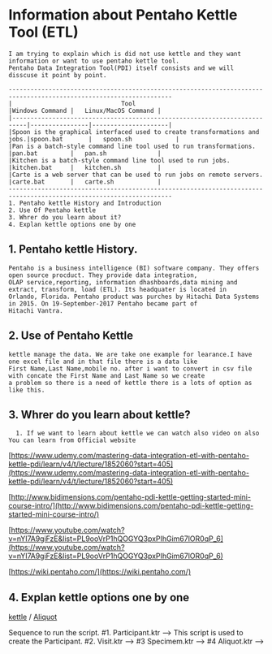# Information about Pentaho Kettle Tool (ETL)

    I am trying to explain which is did not use kettle and they want information or want to use pentaho kettle tool.
    Pentaho Data Integration Tool(PDI) itself consists and we will disscuse it point by point.

    -------------------------------------------------------------------------------------------------------------------
    |                              Tool                                        |Windows Command |	Linux/MacOS Command |
    |--------------------------------------------------------------------------|----------------|---------------------|
    |Spoon is the graphical interfaced used to create transformations and jobs.|spoon.bat       |	spoon.sh            |
    |Pan is a batch-style command line tool used to run transformations.       |pan.bat         |	pan.sh              |
    |Kitchen is a batch-style command line tool used to run jobs.              |kitchen.bat     |	kitchen.sh          |
    |Carte is a web server that can be used to run jobs on remote servers.     |carte.bat       |	carte.sh            |
    -------------------------------------------------------------------------------------------------------------------
    1. Pentaho kettle History and Introduction
    2. Use Of Pentaho kettle
    3. Whrer do you learn about it?
    4. Explan kettle options one by one
    
    
             
## 1. Pentaho kettle History.

    Pentaho is a business intelligence (BI) software company. They offers open source procduct. They provide data integration,
    OLAP service,reporting, information dhashboards,data mining and extract, transform, load (ETL). Its headquater is located in
    Orlando, Florida. Pentaho product was purches by Hitachi Data Systems in 2015. On 19-September-2017 Pentaho became part of 
    Hitachi Vantra.

## 2. Use of Pentaho Kettle
    kettle manage the data. We are take one example for learance.I have one excel file and in that file there is a data like 
    First Name,Last Name,mobile no. after i want to convert in csv file with concate the First Name and Last Name so we create
    a problem so there is a need of kettle there is a lots of option as like this.

## 3. Whrer do you learn about kettle?
      
      1. If we want to learn about kettle we can watch also video on also You can learn from Official website 
      
[https://www.udemy.com/mastering-data-integration-etl-with-pentaho-kettle-pdi/learn/v4/t/lecture/1852060?start=405](https://www.udemy.com/mastering-data-integration-etl-with-pentaho-kettle-pdi/learn/v4/t/lecture/1852060?start=405)

[http://www.bidimensions.com/pentaho-pdi-kettle-getting-started-mini-course-intro/](http://www.bidimensions.com/pentaho-pdi-kettle-getting-started-mini-course-intro/)

[https://www.youtube.com/watch?v=nYI7A9giFzE&list=PL9ooVrP1hQOGYQ3pxPIhGim67lOR0qP_6](https://www.youtube.com/watch?v=nYI7A9giFzE&list=PL9ooVrP1hQOGYQ3pxPIhGim67lOR0qP_6)
      
[https://wiki.pentaho.com/](https://wiki.pentaho.com/)

## 4. Explan kettle options one by one
          
[kettle](https://aakashadawle1.github.io/Kettle-Scripts/kettle) / [Aliquot](https://github.com/Aakashadawle1/Kettle-Scripts/blob/master/Aliquot)


Sequence to run the script.
#1. Participant.ktr
--> This script is used to create the Participant.
#2. Visit.ktr
-->
#3 Specimem.ktr
-->
#4 Aliquot.ktr
-->



        
